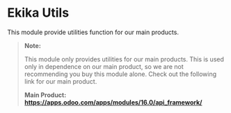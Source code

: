 # Ekika Utils

This module provide utilities function for our main products.

> **Note:**
>
> This module only provides utilities for our main products. This is used only in dependence on our main product, so we are not recommending you buy this module alone. Check out the following link for our main product.
>
> **Main Product: https://apps.odoo.com/apps/modules/16.0/api_framework/**
